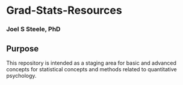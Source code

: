 # Grad-Stats-Resources
### Joel S Steele, PhD

## Purpose

This repository is intended as a staging area for basic and advanced concepts for statistical concepts and methods related to quantitative psychology.

